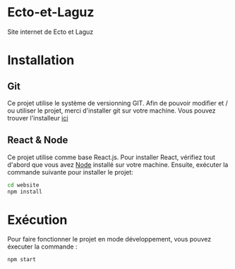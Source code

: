 # Ecto-et-Laguz
Site internet de Ecto et Laguz

# Installation

## Git

Ce projet utilise le système de versionning GIT. Afin de pouvoir modifier et / ou utiliser le projet,
merci d'installer git sur votre machine. Vous pouvez trouver l'installeur [ici](https://git-scm.com/)

## React & Node

Ce projet utilise comme base React.js.
Pour installer React, vérifiez tout d'abord que vous avez [Node](https://nodejs.org/fr/) installé sur
votre machine.
Ensuite, exécuter la commande suivante pour installer le projet:
```sh
cd website
npm install
```

# Exécution

Pour faire fonctionner le projet en mode développement, vous pouvez éxecuter la commande :
```sh
npm start
```